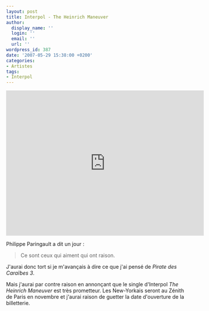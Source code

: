 ```yaml
---
layout: post
title: Interpol - The Heinrich Maneuver
author:
  display_name: ''
  login: ''
  email: ''
  url: ''
wordpress_id: 387
date: '2007-05-29 15:38:00 +0200'
categories:
- Artistes
tags:
- Interpol
---
```

<iframe width="540" height="396" src="http://www.youtube.com/embed/Ha_bppvZ0a8" frameborder="0" allowfullscreen></iframe>

Philippe Paringault a dit un jour :

<blockquote>Ce sont ceux qui aiment qui ont raison.</blockquote>

J'aurai donc tort si je m'avançais à dire ce que j'ai pensé de *Pirate des Caraïbes 3*.

Mais j'aurai par contre raison en annonçant que le single d'Interpol *The Heinrich Maneuver* est très prometteur. Les New-Yorkais seront au Zénith de Paris en novembre et j'aurai raison de guetter la date d'ouverture de la billetterie.
